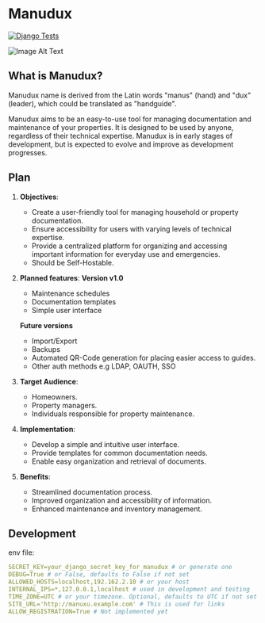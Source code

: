 # Manudux

[![Django Tests](https://github.com/JonneSaloranta/manudux/actions/workflows/django-test-ci.yaml/badge.svg)](https://github.com/JonneSaloranta/manudux/actions/workflows/django-test-ci.yaml)

![Image Alt Text](./.github/images/manudux1536×1024.png)

## What is Manudux?

Manudux name is derived from the Latin words "manus" (hand) and "dux" (leader), which could be translated as "handguide".

Manudux aims to be an easy-to-use tool for managing documentation and maintenance of your properties. It is designed to be used by anyone, regardless of their technical expertise. Manudux is in early stages of development, but is expected to evolve and improve as development progresses.

## Plan

1. **Objectives**:
    - Create a user-friendly tool for managing household or property documentation.
    - Ensure accessibility for users with varying levels of technical expertise.
    - Provide a centralized platform for organizing and accessing important information for everyday use and emergencies.
    - Should be Self-Hostable.

2. **Planned features**:
    **Version v1.0**
    - Maintenance schedules
    - Documentation templates
    - Simple user interface

    **Future versions**
    - Import/Export
    - Backups
    - Automated QR-Code generation for placing easier access to guides.
    - Other auth methods e.g LDAP, OAUTH, SSO

3. **Target Audience**:
    - Homeowners.
    - Property managers.
    - Individuals responsible for property maintenance.

4. **Implementation**:
    - Develop a simple and intuitive user interface.
    - Provide templates for common documentation needs.
    - Enable easy organization and retrieval of documents.

5. **Benefits**:
    - Streamlined documentation process.
    - Improved organization and accessibility of information.
    - Enhanced maintenance and inventory management.

## Development

env file:

```yaml
SECRET_KEY=your_django_secret_key_for_manudux # or generate one
DEBUG=True # or False, defaults to False if not set
ALLOWED_HOSTS=localhost,192.162.2.10 # or your host
INTERNAL_IPS=*,127.0.0.1,localhost # used in development and testing
TIME_ZONE=UTC # or your timezone. Optional, defaults to UTC if not set
SITE_URL='http://manuxu.example.com' # This is used for links
ALLOW_REGISTRATION=True # Not implemented yet
```
